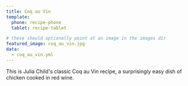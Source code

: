 ```yaml
---
title: Coq au Vin
template:
  phone: recipe-phone
  tablet: recipe-tablet

# these should optionally point at an image in the images dir
featured_image: coq_au_vin.jpg
data:
  - coq_au_vin.yml
---
```


This is Julia Child's classic Coq au Vin recipe, a surprisingly easy dish of chicken cooked in red wine.